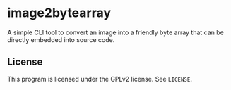 # image2bytearray

A simple CLI tool to convert an image into a friendly byte array that can be directly embedded into source code.

## License

This program is licensed under the GPLv2 license. See `LICENSE`.
